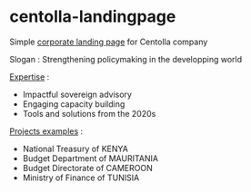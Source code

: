 # centolla-landingpage

Simple [corporate landing page](https://www.centolla.org/index) for Centolla company

Slogan : Strengthening policymaking in the developping world

[Expertise](https://www.centolla.org/index#expertise) :
* Impactful sovereign advisory
* Engaging capacity building
* Tools and solutions from the 2020s

[Projects examples](https://www.centolla.org/index#projects) :
* National Treasury of KENYA
* Budget Department of MAURITANIA
* Budget Directorate of CAMEROON
* Ministry of Finance of TUNISIA
